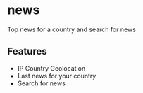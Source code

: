 # news

Top news for a country and search for news

## Features

- IP Country Geolocation
- Last news for your country
- Search for news
